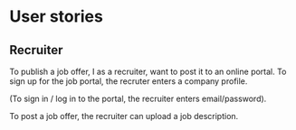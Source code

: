 # User stories

## Recruiter
To publish a job offer, I as a recruiter, want to post it to an online portal.
To sign up for the job portal, the recruter enters a company profile.

(To sign in / log in to the portal, the recruiter enters  email/password). 

To post a job offer, the recruiter can upload a job description.
